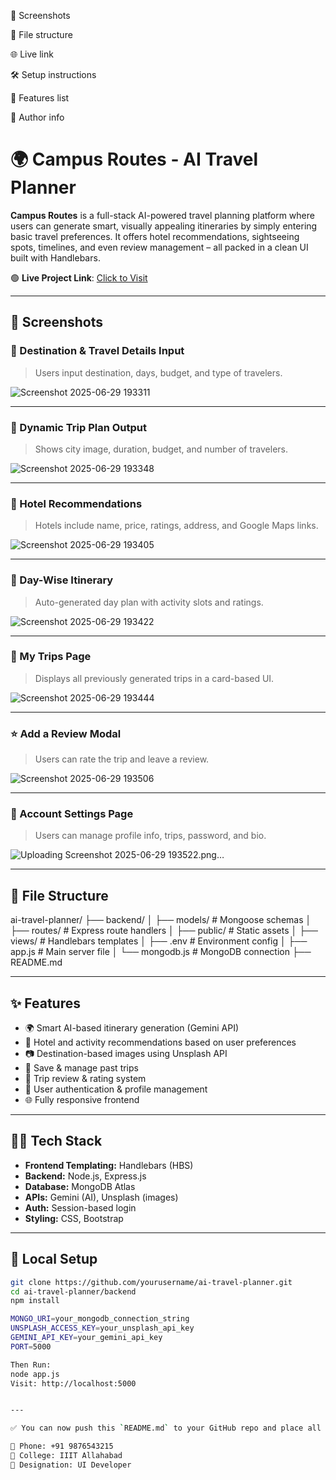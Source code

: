 
📸 Screenshots

📂 File structure

🌐 Live link

🛠 Setup instructions

🧾 Features list

🪪 Author info


# 🌍 Campus Routes - AI Travel Planner

**Campus Routes** is a full-stack AI-powered travel planning platform where users can generate smart, visually appealing itineraries by simply entering basic travel preferences. It offers hotel recommendations, sightseeing spots, timelines, and even review management – all packed in a clean UI built with Handlebars.

🟢 **Live Project Link**: [Click to Visit](https://ai-trip-planner-team-7-tfzq.onrender.com)

---

## 📸 Screenshots

### 🧭 Destination & Travel Details Input
> Users input destination, days, budget, and type of travelers.

![Screenshot 2025-06-29 193311](https://github.com/user-attachments/assets/71ed4dd4-c22d-4b7d-ae96-1cad25072456)


---

### 🧳 Dynamic Trip Plan Output
> Shows city image, duration, budget, and number of travelers.

![Screenshot 2025-06-29 193348](https://github.com/user-attachments/assets/b2d0f3a9-1401-4166-98dd-cee896f441fe)



---

### 🏨 Hotel Recommendations
> Hotels include name, price, ratings, address, and Google Maps links.

![Screenshot 2025-06-29 193405](https://github.com/user-attachments/assets/6aa9ac18-a0c7-4b26-8f60-1ba4e803af4c)

---

### 📅 Day-Wise Itinerary
> Auto-generated day plan with activity slots and ratings.

![Screenshot 2025-06-29 193422](https://github.com/user-attachments/assets/03749830-a272-4b7a-9bd1-0f3a40519efd)


---

### 📂 My Trips Page
> Displays all previously generated trips in a card-based UI.

![Screenshot 2025-06-29 193444](https://github.com/user-attachments/assets/e947dce4-ecc5-42be-afc6-6e0da5a820de)


---

### ⭐ Add a Review Modal
> Users can rate the trip and leave a review.

![Screenshot 2025-06-29 193506](https://github.com/user-attachments/assets/a158edd5-ccdf-4f21-9c1a-15273f913271)



---

### 👤 Account Settings Page
> Users can manage profile info, trips, password, and bio.

![Uploading Screenshot 2025-06-29 193522.png…]()



---

## 📁 File Structure

ai-travel-planner/
├── backend/
│ ├── models/ # Mongoose schemas
│ ├── routes/ # Express route handlers
│ ├── public/ # Static assets
│ ├── views/ # Handlebars templates
│ ├── .env # Environment config
│ ├── app.js # Main server file
│ └── mongodb.js # MongoDB connection
├── README.md


---

## ✨ Features

- 🌍 Smart AI-based itinerary generation (Gemini API)
- 🏨 Hotel and activity recommendations based on user preferences
- 📷 Destination-based images using Unsplash API
- 🧾 Save & manage past trips
- 💬 Trip review & rating system
- 👤 User authentication & profile management
- 🌐 Fully responsive frontend

---

## 🧑‍💻 Tech Stack

- **Frontend Templating:** Handlebars (HBS)
- **Backend:** Node.js, Express.js
- **Database:** MongoDB Atlas
- **APIs:** Gemini (AI), Unsplash (images)
- **Auth:** Session-based login
- **Styling:** CSS, Bootstrap

---

## 🔧 Local Setup

```bash
git clone https://github.com/yourusername/ai-travel-planner.git
cd ai-travel-planner/backend
npm install

MONGO_URI=your_mongodb_connection_string
UNSPLASH_ACCESS_KEY=your_unsplash_api_key
GEMINI_API_KEY=your_gemini_api_key
PORT=5000

Then Run:
node app.js
Visit: http://localhost:5000


---

✅ You can now push this `README.md` to your GitHub repo and place all screenshots in the repo root (or `assets/` folder) for visibility.

📱 Phone: +91 9876543215
🏫 College: IIIT Allahabad
💼 Designation: UI Developer
